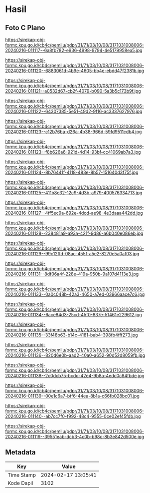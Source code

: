 # Hasil

## Foto C Plano

https://sirekap-obj-formc.kpu.go.id/cb4c/pemilu/pdpr/31/71/03/10/08/3171031008006-20240216-011117--6a8fb782-e936-4998-9794-4e5179958ea5.jpg

https://sirekap-obj-formc.kpu.go.id/cb4c/pemilu/pdpr/31/71/03/10/08/3171031008006-20240216-011120--6883061d-4b9e-4605-bb4e-ebdd47f2381b.jpg

https://sirekap-obj-formc.kpu.go.id/cb4c/pemilu/pdpr/31/71/03/10/08/3171031008006-20240216-011121--a0532d67-cb2f-4079-b090-5a3b5c173b9f.jpg

https://sirekap-obj-formc.kpu.go.id/cb4c/pemilu/pdpr/31/71/03/10/08/3171031008006-20240216-011122--64307385-5e51-49d2-9f16-ac3337627976.jpg

https://sirekap-obj-formc.kpu.go.id/cb4c/pemilu/pdpr/31/71/03/10/08/3171031008006-20240216-011123--c12b76ba-d26a-4b38-966d-59fd9511cdb4.jpg

https://sirekap-obj-formc.kpu.go.id/cb4c/pemilu/pdpr/31/71/03/10/08/3171031008006-20240216-011123--f8b626a6-921d-4d14-93bf-cc41069ab7a3.jpg

https://sirekap-obj-formc.kpu.go.id/cb4c/pemilu/pdpr/31/71/03/10/08/3171031008006-20240216-011124--8b76441f-4118-483e-8b57-151640d3f75f.jpg

https://sirekap-obj-formc.kpu.go.id/cb4c/pemilu/pdpr/31/71/03/10/08/3171031008006-20240216-011125--411b8e32-12c9-4d3b-a979-400576334713.jpg

https://sirekap-obj-formc.kpu.go.id/cb4c/pemilu/pdpr/31/71/03/10/08/3171031008006-20240216-011127--4ff5ec9a-692e-4dcd-ae98-4e3daaa442dd.jpg

https://sirekap-obj-formc.kpu.go.id/cb4c/pemilu/pdpr/31/71/03/10/08/3171031008006-20240216-011128--238481a9-a93a-421f-9d86-a6b040e086eb.jpg

https://sirekap-obj-formc.kpu.go.id/cb4c/pemilu/pdpr/31/71/03/10/08/3171031008006-20240216-011129--99c12ffd-08ac-455f-a5e2-8270e5a0af03.jpg

https://sirekap-obj-formc.kpu.go.id/cb4c/pemilu/pdpr/31/71/03/10/08/3171031008006-20240216-011131--8df06a4f-228e-419a-950b-9a107d4113e3.jpg

https://sirekap-obj-formc.kpu.go.id/cb4c/pemilu/pdpr/31/71/03/10/08/3171031008006-20240216-011133--0a0c048b-42a3-4650-a7ed-03966aace7c6.jpg

https://sirekap-obj-formc.kpu.go.id/cb4c/pemilu/pdpr/31/71/03/10/08/3171031008006-20240216-011134--6ace84d3-25cd-45f0-837e-51461e229612.jpg

https://sirekap-obj-formc.kpu.go.id/cb4c/pemilu/pdpr/31/71/03/10/08/3171031008006-20240216-011135--33f48b63-b14c-4181-bab4-398fb4fff273.jpg

https://sirekap-obj-formc.kpu.go.id/cb4c/pemilu/pdpr/31/71/03/10/08/3171031008006-20240216-011136--820d6e0b-aad2-40a0-a652-90d52d8059fb.jpg

https://sirekap-obj-formc.kpu.go.id/cb4c/pemilu/pdpr/31/71/03/10/08/3171031008006-20240216-011138--2c0dcb75-bcdd-42e4-9b8a-4edc0c84fbde.jpg

https://sirekap-obj-formc.kpu.go.id/cb4c/pemilu/pdpr/31/71/03/10/08/3171031008006-20240216-011139--00e1c6a7-bff6-44ea-8b1a-c66fb028bc01.jpg

https://sirekap-obj-formc.kpu.go.id/cb4c/pemilu/pdpr/31/71/03/10/08/3171031008006-20240216-011140--ab7cc7f0-f992-48c4-9555-0ce02ef45fdb.jpg

https://sirekap-obj-formc.kpu.go.id/cb4c/pemilu/pdpr/31/71/03/10/08/3171031008006-20240216-011119--39551eab-dcb3-4c0b-b98c-8b3e842d500e.jpg


## Metadata

| Key        | Value               |
| ---------- | ------------------- |
| Time Stamp | 2024-02-17 13:05:41 |
| Kode Dapil | 3102                |



